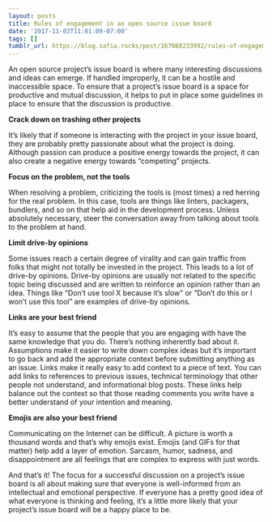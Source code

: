 ```yaml
---
layout: posts
title: Rules of engagement in an open source issue board
date: '2017-11-03T11:01:09-07:00'
tags: []
tumblr_url: https://blog.safia.rocks/post/167088233992/rules-of-engagement-in-an-open-source-issue-board
---
```

An open source project’s issue board is where many interesting discussions and ideas can emerge. If handled improperly, it can be a hostile and inaccessible space. To ensure that a project’s issue board is a space for productive and mutual discussion, it helps to put in place some guidelines in place to ensure that the discussion is productive.

**Crack down on trashing other projects**

It’s likely that if someone is interacting with the project in your issue board, they are probably pretty passionate about what the project is doing. Although passion can produce a positive energy towards the project, it can also create a negative energy towards “competing” projects.

**Focus on the problem, not the tools**

When resolving a problem, criticizing the tools is (most times) a red herring for the real problem. In this case, tools are things like linters, packagers, bundlers, and so on that help aid in the development process. Unless absolutely necessary, steer the conversation away from talking about tools to the problem at hand.

**Limit drive-by opinions**

Some issues reach a certain degree of virality and can gain traffic from folks that might not totally be invested in the project. This leads to a lot of drive-by opinions. Drive-by opinions are usually not related to the specific topic being discussed and are written to reinforce an opinion rather than an idea. Things like “Don’t use tool X because it’s slow” or “Don’t do this or I won’t use this tool” are examples of drive-by opinions.

**Links are your best friend**

It’s easy to assume that the people that you are engaging with have the same knowledge that you do. There’s nothing inherently bad about it. Assumptions make it easier to write down complex ideas but it’s important to go back and add the appropriate context before submitting anything as an issue. Links make it really easy to add context to a piece of text. You can add links to references to previous issues, technical terminology that other people not understand, and informational blog posts. These links help balance out the context so that those reading comments you write have a better understand of your intention and meaning.

**Emojis are also your best friend**

Communicating on the Internet can be difficult. A picture is worth a thousand words and that’s why emojis exist. Emojis (and GIFs for that matter) help add a layer of emotion. Sarcasm, humor, sadness, and disappointment are all feelings that are complex to express with just words.

And that’s it! The focus for a successful discussion on a project’s issue board is all about making sure that everyone is well-informed from an intellectual and emotional perspective. If everyone has a pretty good idea of what everyone is thinking and feeling, it’s a little more likely that your project’s issue board will be a happy place to be.

